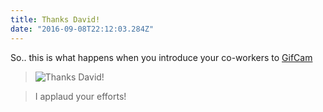 ```yaml
---
title: Thanks David!
date: "2016-09-08T22:12:03.284Z"
---
```


So.. this is what happens when you introduce your co-workers to [GifCam](http://blog.bahraniapps.com/gifcam/ "GifCam")

>![Thanks David!](moveit.gif)

> I applaud your efforts!
